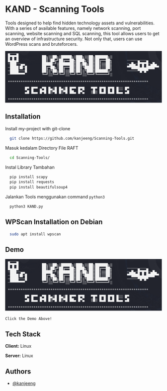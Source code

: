 
# KAND - Scanning Tools

Tools designed to help find hidden technology assets and vulnerabilities. With a series of available features, namely network scanning, port scanning, website scanning and SQL scanning, this tool allows users to get an overview of infrastructure security. Not only that, users can use WordPress scans and bruteforcers.


![Logo](https://github.com/kanjeeng/Scanning-Tools/blob/main/image.png)



## Installation

Install my-project with git-clone

```bash
  git clone https://github.com/kanjeeng/Scanning-Tools.git
```

Masuk kedalam Directory File RAFT

```bash
  cd Scanning-Tools/
```

Instal Library Tambahan
```bash
  pip install scapy
  pip install requests
  pip install beautifulsoup4
```  

Jalankan Tools menggunakan command `python3`
```bash
  python3 KAND.py

```
## WPScan Installation on Debian

```bash
  sudo apt install wpscan
```

## Demo

[![Alt Text](https://github.com/kanjeeng/Scanning-Tools/blob/main/image.png)](https://youtu.be/LnLSwZtcIck)


```bash
Click the Demo Above!

```
## Tech Stack

**Client:** Linux

**Server:** Linux


## Authors

- [@kanjeeng](https://github.com/kanjeeng/)
